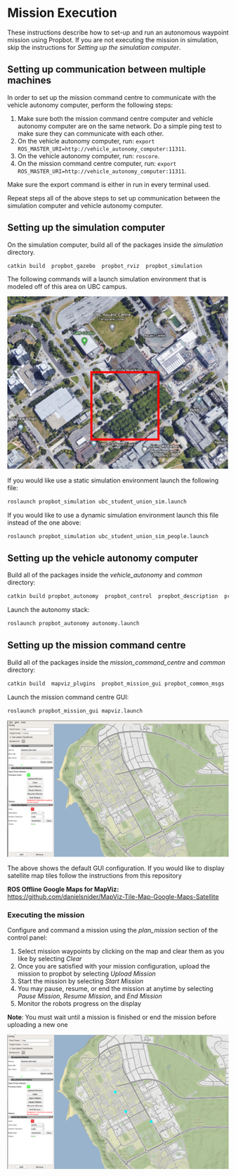 
# Mission Execution

These instructions describe how to set-up and run an autonomous waypoint mission using Propbot. If you are not executing the mission in simulation, skip the instructions for _Setting up the simulation computer_. 


## Setting up communication between multiple machines

In order to set up the mission command centre to communicate with the vehicle autonomy computer, perform the following steps:

1. Make sure both the mission command centre computer and vehicle autonomy computer are on the same network. Do a simple ping test to 
make sure they can communicate with each other.
2. On the vehicle autonomy computer, run: `export ROS_MASTER_URI=http://vehicle_autonomy_computer:11311`.
3. On the vehicle autonomy computer, run: `roscore`.
4. On the mission command centre computer, run: `export ROS_MASTER_URI=http://vehicle_autonomy_computer:11311`.

Make sure the export command is either in run in every terminal used.

Repeat steps all of the above steps to set up communication between the simulation computer and vehicle autonomy computer. 

## Setting up the simulation computer

On the simulation computer, build all of the packages inside the _simulation_ directory.

```bash
catkin build  propbot_gazebo  propbot_rviz  propbot_simulation
```

The following commands will a launch simulation environment that is modeled off of this area on UBC campus.

![propbot_sim_area](graphics/google_ubc_student_union.png) 

If you would like use a static simulation environment launch the following file:
```bash
roslaunch propbot_simulation ubc_student_union_sim.launch
```

If you would like to use a dynamic simulation environment launch this file instead of the one above:
```bash
roslaunch propbot_simulation ubc_student_union_sim_people.launch
```
## Setting up the vehicle autonomy computer


Build all of the packages inside the _vehicle_autonomy_ and _common_ directory:


```bash
catkin build propbot_autonomy  propbot_control  propbot_description  propbot_drivers  propbot_mission  propbot_navigation  propbot_slam  propbot_state_estimation propbot_common_msgs  propbot_util
```
Launch the autonomy stack:
```bash
roslaunch propbot_autonomy autonomy.launch
```


## Setting up the mission command centre

Build all of the packages inside the _mission_command_centre_ and _common_ directory:

```bash
catkin build  mapviz_plugins  propbot_mission_gui propbot_common_msgs  propbot_util
```

Launch the mission command centre GUI:
```bash
roslaunch propbot_mission_gui mapviz.launch
```

![mapviz_gui](graphics/mapviz_GUI.png) 

The above shows the default GUI configuration. If you would like to display satellite map tiles follow the instructions from this repository

**ROS Offline Google Maps for MapViz:** https://github.com/danielsnider/MapViz-Tile-Map-Google-Maps-Satellite


### Executing the mission

Configure and command a mission using the _plan_mission_ section of the control panel:
1. Select mission waypoints by clicking on the map and clear them as you like by selecting _Clear_
2. Once you are satisfied with your mission configuration, upload the mission to propbot by selecting _Upload Mission_
3. Start the mission by selecting _Start Mission_
4. You may pause, resume, or end the mission at anytime by selecting _Pause Mission_, _Resume Mission_, and _End Mission_
5. Monitor the robots progress on the display 

**Note**: You must wait until a mission is finished or end the mission before uploading a new one



![mapviz_waypoint](graphics/mapviz_waypoint.png) 

